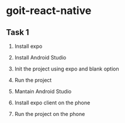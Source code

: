 # goit-react-native

## Task 1

1. Install expo

2. Install Android Studio

3. Init the project using expo and blank option

4. Run the project

5. Mantain Android Studio

6. Install expo client on the phone

7. Run the project on the phone

